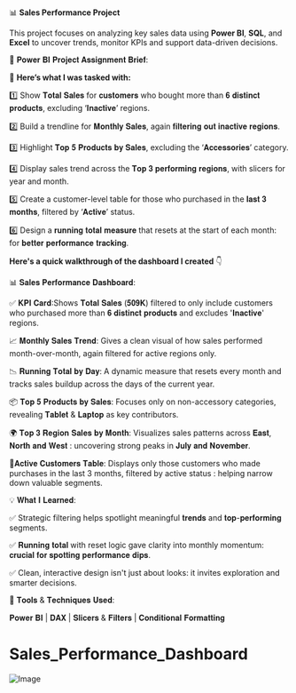📊 **Sales Performance Project** 

This project focuses on analyzing key sales data using **Power BI**, **SQL**, and **Excel** to uncover trends, monitor KPIs and support data-driven decisions.

📌 𝐏𝐨𝐰𝐞𝐫 𝐁𝐈 𝐏𝐫𝐨𝐣𝐞𝐜𝐭 𝐀𝐬𝐬𝐢𝐠𝐧𝐦𝐞𝐧𝐭 𝐁𝐫𝐢𝐞𝐟:

📌 **Here’s what I was tasked with:**

1️⃣ Show 𝐓𝐨𝐭𝐚𝐥 𝐒𝐚𝐥𝐞𝐬 for 𝐜𝐮𝐬𝐭𝐨𝐦𝐞𝐫𝐬 who bought more than 𝟔 𝐝𝐢𝐬𝐭𝐢𝐧𝐜𝐭 𝐩𝐫𝐨𝐝𝐮𝐜𝐭𝐬, excluding ‘𝐈𝐧𝐚𝐜𝐭𝐢𝐯𝐞’ regions.

2️⃣ Build a trendline for 𝐌𝐨𝐧𝐭𝐡𝐥𝐲 𝐒𝐚𝐥𝐞𝐬, again 𝐟𝐢𝐥𝐭𝐞𝐫𝐢𝐧𝐠 𝐨𝐮𝐭 𝐢𝐧𝐚𝐜𝐭𝐢𝐯𝐞 𝐫𝐞𝐠𝐢𝐨𝐧𝐬.

3️⃣ Highlight 𝐓𝐨𝐩 𝟓 𝐏𝐫𝐨𝐝𝐮𝐜𝐭𝐬 𝐛𝐲 𝐒𝐚𝐥𝐞𝐬, excluding the ‘𝐀𝐜𝐜𝐞𝐬𝐬𝐨𝐫𝐢𝐞𝐬’ category.

4️⃣ Display sales trend across the 𝐓𝐨𝐩 𝟑 𝐩𝐞𝐫𝐟𝐨𝐫𝐦𝐢𝐧𝐠 𝐫𝐞𝐠𝐢𝐨𝐧𝐬, with slicers for year and month.

5️⃣ Create a customer-level table for those who purchased in the 𝐥𝐚𝐬𝐭 𝟑 𝐦𝐨𝐧𝐭𝐡𝐬, filtered by ‘𝐀𝐜𝐭𝐢𝐯𝐞’ status.

6️⃣ Design a 𝐫𝐮𝐧𝐧𝐢𝐧𝐠 𝐭𝐨𝐭𝐚𝐥 𝐦𝐞𝐚𝐬𝐮𝐫𝐞 that resets at the start of each month: for 𝐛𝐞𝐭𝐭𝐞𝐫 𝐩𝐞𝐫𝐟𝐨𝐫𝐦𝐚𝐧𝐜𝐞 𝐭𝐫𝐚𝐜𝐤𝐢𝐧𝐠.

**Here's a quick walkthrough of the dashboard I created** 👇

📊 𝐒𝐚𝐥𝐞𝐬 𝐏𝐞𝐫𝐟𝐨𝐫𝐦𝐚𝐧𝐜𝐞 𝐃𝐚𝐬𝐡𝐛𝐨𝐚𝐫𝐝:

✅ 𝐊𝐏𝐈 𝐂𝐚𝐫𝐝:Shows 𝐓𝐨𝐭𝐚𝐥 𝐒𝐚𝐥𝐞𝐬 (𝟓𝟎𝟗𝐊) filtered to only include customers who purchased more than 𝟔 𝐝𝐢𝐬𝐭𝐢𝐧𝐜𝐭 𝐩𝐫𝐨𝐝𝐮𝐜𝐭𝐬 and excludes '𝐈𝐧𝐚𝐜𝐭𝐢𝐯𝐞' regions.

📈 𝐌𝐨𝐧𝐭𝐡𝐥𝐲 𝐒𝐚𝐥𝐞𝐬 𝐓𝐫𝐞𝐧𝐝: Gives a clean visual of how sales performed month-over-month, again filtered for active regions only.

📉 𝐑𝐮𝐧𝐧𝐢𝐧𝐠 𝐓𝐨𝐭𝐚𝐥 𝐛𝐲 𝐃𝐚𝐲: A dynamic measure that resets every month and tracks sales buildup across the days of the current year.

📦 𝐓𝐨𝐩 𝟓 𝐏𝐫𝐨𝐝𝐮𝐜𝐭𝐬 𝐛𝐲 𝐒𝐚𝐥𝐞𝐬: Focuses only on non-accessory categories, revealing 𝐓𝐚𝐛𝐥𝐞𝐭 & 𝐋𝐚𝐩𝐭𝐨𝐩 as key contributors.

🌍 𝐓𝐨𝐩 𝟑 𝐑𝐞𝐠𝐢𝐨𝐧 𝐒𝐚𝐥𝐞𝐬 𝐛𝐲 𝐌𝐨𝐧𝐭𝐡: Visualizes sales patterns across 𝐄𝐚𝐬𝐭, 𝐍𝐨𝐫𝐭𝐡 𝐚𝐧𝐝 𝐖𝐞𝐬𝐭 : uncovering strong peaks in 𝐉𝐮𝐥𝐲 𝐚𝐧𝐝 𝐍𝐨𝐯𝐞𝐦𝐛𝐞𝐫.

🧾𝐀𝐜𝐭𝐢𝐯𝐞 𝐂𝐮𝐬𝐭𝐨𝐦𝐞𝐫𝐬 𝐓𝐚𝐛𝐥𝐞: Displays only those customers who made purchases in the last 3 months, filtered by active status : helping narrow down valuable segments.

💡 𝐖𝐡𝐚𝐭 𝐈 𝐋𝐞𝐚𝐫𝐧𝐞𝐝:

✅ Strategic filtering helps spotlight meaningful 𝐭𝐫𝐞𝐧𝐝𝐬 and 𝐭𝐨𝐩-𝐩𝐞𝐫𝐟𝐨𝐫𝐦𝐢𝐧𝐠 segments.

✅ 𝐑𝐮𝐧𝐧𝐢𝐧𝐠 𝐭𝐨𝐭𝐚𝐥 with reset logic gave clarity into monthly momentum: 𝐜𝐫𝐮𝐜𝐢𝐚𝐥 𝐟𝐨𝐫 𝐬𝐩𝐨𝐭𝐭𝐢𝐧𝐠 𝐩𝐞𝐫𝐟𝐨𝐫𝐦𝐚𝐧𝐜𝐞 𝐝𝐢𝐩𝐬.

✅ Clean, interactive design isn't just about looks: it invites exploration and smarter decisions.

🧰 𝐓𝐨𝐨𝐥𝐬 & 𝐓𝐞𝐜𝐡𝐧𝐢𝐪𝐮𝐞𝐬 𝐔𝐬𝐞𝐝:

𝐏𝐨𝐰𝐞𝐫 𝐁𝐈 | 𝐃𝐀𝐗 | 𝐒𝐥𝐢𝐜𝐞𝐫𝐬 & 𝐅𝐢𝐥𝐭𝐞𝐫𝐬 | 𝐂𝐨𝐧𝐝𝐢𝐭𝐢𝐨𝐧𝐚𝐥 𝐅𝐨𝐫𝐦𝐚𝐭𝐭𝐢𝐧𝐠



# Sales_Performance_Dashboard

![Image](https://github.com/user-attachments/assets/e7bf4ced-b030-4126-9135-ca1ddcb51dc5)
